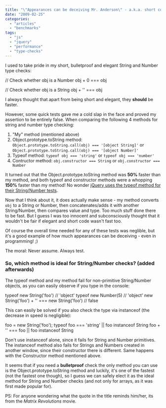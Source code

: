 ```yaml
---
title: "\"Appearances can be deceiving Mr. Anderson\" - a.k.a. short code is not always fast code"
date: "2009-02-25"
categories:
  - "articles"
  - "benchmarks"
tags:
  - "js"
  - "jquery"
  - "performance"
  - "type-checks"
---
```


I used to take pride in my short, bulletproof and elegant String and Number type checks:

// Check whether obj is a Number
obj + 0 === obj

// Check whether obj is a String
obj + '' === obj

I always thought that apart from being short and elegant, they **should** be faster.

However, some quick tests gave me a cold slap in the face and proved my assertion to be entirely false. When comparing the following 4 methods for string and number type checking:

1. "My" method (mentioned above)
2. Object.prototype.toString method: `Object.prototype.toString.call(obj) === '[object String]'` or `Object.prototype.toString.call(obj) === '[object Number]'`
3. Typeof method: `typeof obj === 'string'` or `typeof obj === 'number'`
4. Contructor method: `obj.constructor === String` or `obj.constructor === Number`

It turned out that the Object.prototype.toString method was **50%** faster than my method, and both typeof and constructor methods were a whopping **150%** faster than my method! No wonder [jQuery uses the typeof method for their String/Number tests](http://docs.jquery.com/JQuery_Core_Style_Guidelines).

Now that I think about it, it does actually make sense - my method converts `obj` to a String or Number, then concatenates/adds it with another String/Number, then compares value and type. Too much stuff done there to be fast. But I guess I was too innocent and subconsciously thought that it wouldn't be fair if elegant and short code wasn't fast too.

Of course the overall time needed for any of these tests was neglible, but it's a good example of how much appearances can be deceiving - even in programming! ;)

The moral: Never assume. Always test.

### So, which method is ideal for String/Number checks? (added afterwards)

The typeof method and my method fail for non-primitive String/Number objects, as you can easily observe if you type in the console:

typeof new String('foo') // 'object'
typeof new Number(5) // 'object'
new String('foo') + '' === new String('foo') // false

This can easily be solved if you also check the type via instanceof (the decrease in speed is negligible):

foo = new String('foo');
typeof foo === 'string' || foo instanceof String
foo + '' === foo || foo instanceof String

Don't use instanceof alone, since it fails for String and Number primitives. The instanceof method also fails for Strings and Numbers created in another window, since their constructor there is different. Same happens with the Constructor method mentioned above.

It seems that if you need a **bulletproof** check the only method you can use is the Object.prototype.toString method and luckily, it's one of the fastest (not the fastest one though), so I guess we can safely elect it as the ideal method for String and Number checks (and not only for arrays, as it was first made popular for).

PS: For anyone wondering what the quote in the title reminds him/her, its from the _Matrix Revolutions_ movie.
